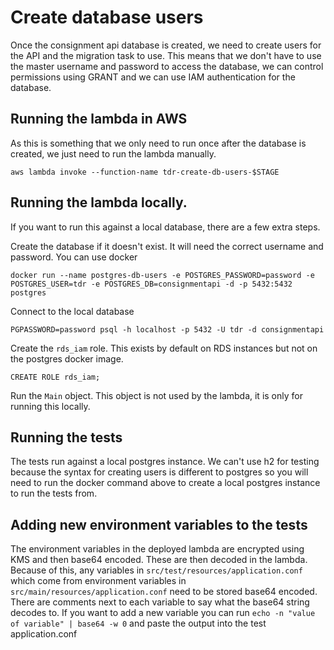 # Create database users
Once the consignment api database is created, we need to create users for the API and the migration task to use. This means that we don't have to use the master username and password to access the database, we can control permissions using GRANT and we can use IAM authentication for the database. 

## Running the lambda in AWS
As this is something that we only need to run once after the database is created, we just need to run the lambda manually.

`aws lambda invoke --function-name tdr-create-db-users-$STAGE`

## Running the lambda locally.
If you want to run this against a local database, there are a few extra steps.

Create the database if it doesn't exist. It will need the correct username and password. You can use docker

`docker run --name postgres-db-users -e POSTGRES_PASSWORD=password -e POSTGRES_USER=tdr -e POSTGRES_DB=consignmentapi -d -p 5432:5432 postgres`

Connect to the local database

`PGPASSWORD=password psql -h localhost -p 5432 -U tdr -d consignmentapi`
  
Create the `rds_iam` role. This exists by default on RDS instances but not on the postgres docker image.

`CREATE ROLE rds_iam;`

Run the `Main` object. This object is not used by the lambda, it is only for running this locally.

## Running the tests
The tests run against a local postgres instance. We can't use h2 for testing because the syntax for creating users is different to postgres so you will need to run the docker command above to create a local postgres instance to run the tests from.

## Adding new environment variables to the tests
The environment variables in the deployed lambda are encrypted using KMS and then base64 encoded. These are then decoded in the lambda. Because of this, any variables in `src/test/resources/application.conf` which come from environment variables in `src/main/resources/application.conf` need to be stored base64 encoded. There are comments next to each variable to say what the base64 string decodes to. If you want to add a new variable you can run `echo -n "value of variable" | base64 -w 0` and paste the output into the test application.conf
